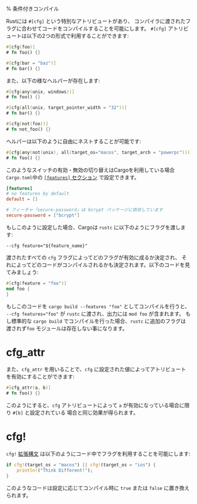 % 条件付きコンパイル
<!-- % Conditional Compilation -->

<!-- Rust has a special attribute, `#[cfg]`, which allows you to compile code -->
<!-- based on a flag passed to the compiler. It has two forms: -->
Rustには `#[cfg]` という特別なアトリビュートがあり、
コンパイラに渡されたフラグに合わせてコードをコンパイルすることを可能にします。
`#[cfg]` アトリビュートは以下の2つの形式で利用することができます:

```rust
#[cfg(foo)]
# fn foo() {}

#[cfg(bar = "baz")]
# fn bar() {}
```

<!-- They also have some helpers: -->
また、以下の様なヘルパーが存在します:

```rust
#[cfg(any(unix, windows))]
# fn foo() {}

#[cfg(all(unix, target_pointer_width = "32"))]
# fn bar() {}

#[cfg(not(foo))]
# fn not_foo() {}
```

<!-- These can nest arbitrarily: -->
ヘルパーは以下のように自由にネストすることが可能です:

```rust
#[cfg(any(not(unix), all(target_os="macos", target_arch = "powerpc")))]
# fn foo() {}
```

<!-- As for how to enable or disable these switches, if you’re using Cargo, -->
<!-- they get set in the [`[features]` section][features] of your `Cargo.toml`: -->
このようなスイッチの有効・無効の切り替えはCargoを利用している場合`Cargo.toml`中の [`[features]` セクション][features] で設定できます。

[features]: http://doc.crates.io/manifest.html#the-features-section

```toml
[features]
# no features by default
default = []

# フィーチャ「secure-password」は bcrypt パッケージに依存しています
secure-password = ["bcrypt"]
```

<!-- When you do this, Cargo passes along a flag to `rustc`: -->
もしこのように設定した場合、Cargoは `rustc` に以下のようにフラグを渡します:

```text
--cfg feature="${feature_name}"
```

<!-- The sum of these `cfg` flags will determine which ones get activated, and -->
<!-- therefore, which code gets compiled. Let’s take this code: -->
渡されたすべての `cfg` フラグによってどのフラグが有効に成るか決定され、
それによってどのコードがコンパイルされるかも決定されます。以下のコードを見てみましょう:

```rust
#[cfg(feature = "foo")]
mod foo {
}
```

<!-- If we compile it with `cargo build --features "foo"`, it will send the `--cfg -->
<!-- feature="foo"` flag to `rustc`, and the output will have the `mod foo` in it. -->
<!-- If we compile it with a regular `cargo build`, no extra flags get passed on, -->
<!-- and so, no `foo` module will exist. -->
もしこのコードを `cargo build --features "foo"` としてコンパイルを行うと、
`--cfg features="foo"` が `rustc` に渡され、出力には `mod foo` が含まれます。
もし標準的な `cargo build` でコンパイルを行った場合、`rustc` に追加のフラグは渡されず`foo` モジュールは存在しない事になります。

# cfg_attr

<!-- You can also set another attribute based on a `cfg` variable with `cfg_attr`: -->
また、`cfg_attr` を用いることで、`cfg` に設定された値によってアトリビュートを有効にすることができます:

```rust
#[cfg_attr(a, b)]
# fn foo() {}
```

<!-- Will be the same as `#[b]` if `a` is set by `cfg` attribute, and nothing otherwise. -->
このようにすると、`cfg` アトリビュートによって `a` が有効になっている場合に限り `#[b]` と設定されている
場合と同じ効果が得られます。

# cfg!

<!-- The `cfg!` [syntax extension][compilerplugins] lets you use these kinds of flags -->
<!-- elsewhere in your code, too: -->
`cfg!` [拡張構文][compilerplugins] は以下のようにコード中でフラグを利用することを可能にします:

```rust
if cfg!(target_os = "macos") || cfg!(target_os = "ios") {
    println!("Think Different!");
}
```

[compilerplugins]: compiler-plugins.html

<!-- These will be replaced by a `true` or `false` at compile-time, depending on the -->
<!-- configuration settings. -->

このようなコードは設定に応じてコンパイル時に `true` または `false` に置き換えられます。
